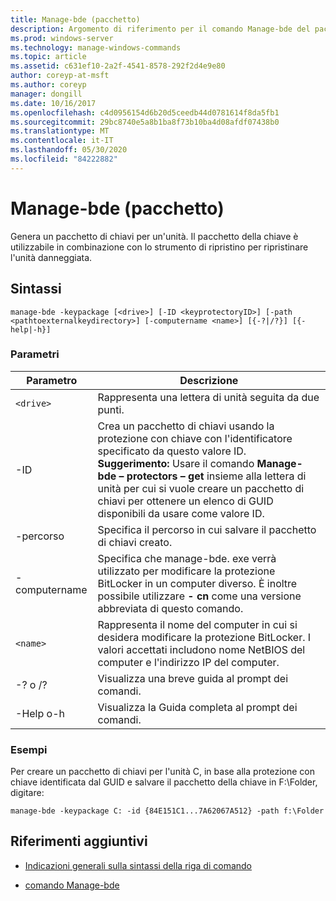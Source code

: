 ```yaml
---
title: Manage-bde (pacchetto)
description: Argomento di riferimento per il comando Manage-bde del pacchetto, che genera un pacchetto di chiavi per un'unità.
ms.prod: windows-server
ms.technology: manage-windows-commands
ms.topic: article
ms.assetid: c631ef10-2a2f-4541-8578-292f2d4e9e80
author: coreyp-at-msft
ms.author: coreyp
manager: dongill
ms.date: 10/16/2017
ms.openlocfilehash: c4d0956154d6b20d5ceedb44d0781614f8da5fb1
ms.sourcegitcommit: 29bc8740e5a8b1ba8f73b10ba4d08afdf07438b0
ms.translationtype: MT
ms.contentlocale: it-IT
ms.lasthandoff: 05/30/2020
ms.locfileid: "84222882"
---
```

# <a name="manage-bde-keypackage"></a>Manage-bde (pacchetto)

Genera un pacchetto di chiavi per un'unità. Il pacchetto della chiave è utilizzabile in combinazione con lo strumento di ripristino per ripristinare l'unità danneggiata.

## <a name="syntax"></a>Sintassi

```
manage-bde -keypackage [<drive>] [-ID <keyprotectoryID>] [-path <pathtoexternalkeydirectory>] [-computername <name>] [{-?|/?}] [{-help|-h}]
```

### <a name="parameters"></a>Parametri

| Parametro | Descrizione |
| --------- | ----------- |
| `<drive>` | Rappresenta una lettera di unità seguita da due punti. |
| -ID | Crea un pacchetto di chiavi usando la protezione con chiave con l'identificatore specificato da questo valore ID. **Suggerimento:** Usare il comando **Manage-bde – protectors – get** insieme alla lettera di unità per cui si vuole creare un pacchetto di chiavi per ottenere un elenco di GUID disponibili da usare come valore ID. |
| -percorso | Specifica il percorso in cui salvare il pacchetto di chiavi creato. |
| -computername | Specifica che manage-bde. exe verrà utilizzato per modificare la protezione BitLocker in un computer diverso. È inoltre possibile utilizzare **- cn** come una versione abbreviata di questo comando. |
| `<name>` | Rappresenta il nome del computer in cui si desidera modificare la protezione BitLocker. I valori accettati includono nome NetBIOS del computer e l'indirizzo IP del computer. |
| -? o /? | Visualizza una breve guida al prompt dei comandi. |
| -Help o-h | Visualizza la Guida completa al prompt dei comandi. |

### <a name="examples"></a>Esempi

Per creare un pacchetto di chiavi per l'unità C, in base alla protezione con chiave identificata dal GUID e salvare il pacchetto della chiave in F:\Folder, digitare:

```
manage-bde -keypackage C: -id {84E151C1...7A62067A512} -path f:\Folder
```

## <a name="additional-references"></a>Riferimenti aggiuntivi

- [Indicazioni generali sulla sintassi della riga di comando](command-line-syntax-key.md)

- [comando Manage-bde](manage-bde.md)
